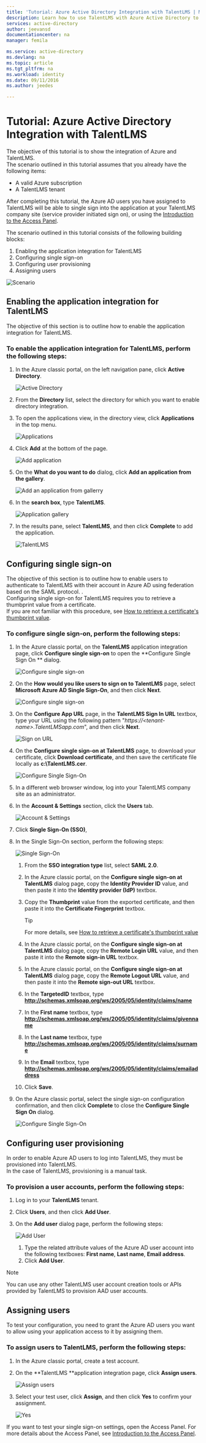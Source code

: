 ```yaml
---
title: 'Tutorial: Azure Active Directory Integration with TalentLMS | Microsoft Azure'
description: Learn how to use TalentLMS with Azure Active Directory to enable single sign-on, automated provisioning, and more!
services: active-directory
author: jeevansd
documentationcenter: na
manager: femila

ms.service: active-directory
ms.devlang: na
ms.topic: article
ms.tgt_pltfrm: na
ms.workload: identity
ms.date: 09/11/2016
ms.author: jeedes

---
```

# Tutorial: Azure Active Directory Integration with TalentLMS
The objective of this tutorial is to show the integration of Azure and TalentLMS.  
The scenario outlined in this tutorial assumes that you already have the following items:

* A valid Azure subscription
* A TalentLMS tenant

After completing this tutorial, the Azure AD users you have assigned to TalentLMS will be able to single sign into the application at your TalentLMS company site (service provider initiated sign on), or using the [Introduction to the Access Panel](active-directory-saas-access-panel-introduction.md).

The scenario outlined in this tutorial consists of the following building blocks:

1. Enabling the application integration for TalentLMS
2. Configuring single sign-on
3. Configuring user provisioning
4. Assigning users

![Scenario](./media/active-directory-saas-talentlms-tutorial/IC777289.png "Scenario")

## Enabling the application integration for TalentLMS
The objective of this section is to outline how to enable the application integration for TalentLMS.

### To enable the application integration for TalentLMS, perform the following steps:
1. In the Azure classic portal, on the left navigation pane, click **Active Directory**.
   
   ![Active Directory](./media/active-directory-saas-talentlms-tutorial/IC700993.png "Active Directory")
2. From the **Directory** list, select the directory for which you want to enable directory integration.
3. To open the applications view, in the directory view, click **Applications** in the top menu.
   
   ![Applications](./media/active-directory-saas-talentlms-tutorial/IC700994.png "Applications")
4. Click **Add** at the bottom of the page.
   
   ![Add application](./media/active-directory-saas-talentlms-tutorial/IC749321.png "Add application")
5. On the **What do you want to do** dialog, click **Add an application from the gallery**.
   
   ![Add an application from gallerry](./media/active-directory-saas-talentlms-tutorial/IC749322.png "Add an application from gallerry")
6. In the **search box**, type **TalentLMS**.
   
   ![Application gallery](./media/active-directory-saas-talentlms-tutorial/IC777290.png "Application gallery")
7. In the results pane, select **TalentLMS**, and then click **Complete** to add the application.
   
   ![TalentLMS](./media/active-directory-saas-talentlms-tutorial/IC777291.png "TalentLMS")

## Configuring single sign-on
The objective of this section is to outline how to enable users to authenticate to TalentLMS with their account in Azure AD using federation based on the SAML protocol. .  
Configuring single sign-on for TalentLMS requires you to retrieve a thumbprint value from a certificate.  
If you are not familiar with this procedure, see [How to retrieve a certificate's thumbprint value](http://youtu.be/YKQF266SAxI).

### To configure single sign-on, perform the following steps:
1. In the Azure classic portal, on the **TalentLMS** application integration page, click **Configure single sign-on** to open the **Configure Single Sign On ** dialog.
   
   ![Configure single sign-on](./media/active-directory-saas-talentlms-tutorial/IC777292.png "Configure single sign-on")
2. On the **How would you like users to sign on to TalentLMS** page, select **Microsoft Azure AD Single Sign-On**, and then click **Next**.
   
   ![Configure single sign-on](./media/active-directory-saas-talentlms-tutorial/IC777293.png "Configure single sign-on")
3. On the **Configure App URL** page, in the **TalentLMS Sign In URL** textbox, type your URL using the following pattern "*https://\<tenant-name\>.TalentLMSapp.com*", and then click **Next**.
   
   ![Sign on URL](./media/active-directory-saas-talentlms-tutorial/IC777294.png "Sign on URL")
4. On the **Configure single sign-on at TalentLMS** page, to download your certificate, click **Download certificate**, and then save the certificate file locally as **c:\\TalentLMS.cer**.
   
   ![Configure Single Sign-On](./media/active-directory-saas-talentlms-tutorial/IC777295.png "Configure Single Sign-On")
5. In a different web browser window, log into your TalentLMS company site as an administrator.
6. In the **Account & Settings** section, click the **Users** tab.
   
   ![Account & Settings](./media/active-directory-saas-talentlms-tutorial/IC777296.png "Account & Settings")
7. Click **Single Sign-On (SSO)**,
8. In the Single Sign-On section, perform the following steps:
   
   ![Single Sign-On](./media/active-directory-saas-talentlms-tutorial/IC777297.png "Single Sign-On")
   
   1. From the **SSO integration type** list, select **SAML 2.0**.
   2. In the Azure classic portal, on the **Configure single sign-on at TalentLMS** dialog page, copy the **Identity Provider ID** value, and then paste it into the **Identity provider (IdP)** textbox.
   3. Copy the **Thumbprint** value from the exported certificate, and then paste it into the **Certificate Fingerprint** textbox.
      
      > [!TIP]
      > For more details, see [How to retrieve a certificate's thumbprint value](http://youtu.be/YKQF266SAxI)
      > 
      > 
   4. In the Azure classic portal, on the **Configure single sign-on at TalentLMS** dialog page, copy the **Remote Login URL** value, and then paste it into the **Remote sign-in URL** textbox.
   5. In the Azure classic portal, on the **Configure single sign-on at TalentLMS** dialog page, copy the **Remote Logout URL** value, and then paste it into the **Remote sign-out URL** textbox.
   6. In the **TargetedID** textbox, type **http://schemas.xmlsoap.org/ws/2005/05/identity/claims/name**
   7. In the **First name** textbox, type **http://schemas.xmlsoap.org/ws/2005/05/identity/claims/givenname**
   8. In the **Last name** textbox, type **http://schemas.xmlsoap.org/ws/2005/05/identity/claims/surname**
   9. In the **Email** textbox, type **http://schemas.xmlsoap.org/ws/2005/05/identity/claims/emailaddress**
   10. Click **Save**.
9. On the Azure classic portal, select the single sign-on configuration confirmation, and then click **Complete** to close the **Configure Single Sign On** dialog.
   
   ![Configure Single Sign-On](./media/active-directory-saas-talentlms-tutorial/IC777298.png "Configure Single Sign-On")

## Configuring user provisioning
In order to enable Azure AD users to log into TalentLMS, they must be provisioned into TalentLMS.  
In the case of TalentLMS, provisioning is a manual task.

### To provision a user accounts, perform the following steps:
1. Log in to your **TalentLMS** tenant.
2. Click **Users**, and then click **Add User**.
3. On the **Add user** dialog page, perform the following steps:
   
   ![Add User](./media/active-directory-saas-talentlms-tutorial/IC777299.png "Add User")
   
   1. Type the related attribute values of the Azure AD user account into the following textboxes: **First name**, **Last name**, **Email address**.
   2. Click **Add User**.

> [!NOTE]
> You can use any other TalentLMS user account creation tools or APIs provided by TalentLMS to provision AAD user accounts.
> 
> 

## Assigning users
To test your configuration, you need to grant the Azure AD users you want to allow using your application access to it by assigning them.

### To assign users to TalentLMS, perform the following steps:
1. In the Azure classic portal, create a test account.
2. On the **TalentLMS **application integration page, click **Assign users**.
   
   ![Assign users](./media/active-directory-saas-talentlms-tutorial/IC777300.png "Assign users")
3. Select your test user, click **Assign**, and then click **Yes** to confirm your assignment.
   
   ![Yes](./media/active-directory-saas-talentlms-tutorial/IC767830.png "Yes")

If you want to test your single sign-on settings, open the Access Panel. For more details about the Access Panel, see [Introduction to the Access Panel](active-directory-saas-access-panel-introduction.md).

